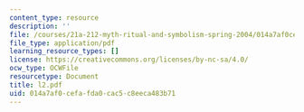 ```yaml
---
content_type: resource
description: ''
file: /courses/21a-212-myth-ritual-and-symbolism-spring-2004/014a7af0cefafda0cac5c8eeca483b71_l2.pdf
file_type: application/pdf
learning_resource_types: []
license: https://creativecommons.org/licenses/by-nc-sa/4.0/
ocw_type: OCWFile
resourcetype: Document
title: l2.pdf
uid: 014a7af0-cefa-fda0-cac5-c8eeca483b71
---
```

